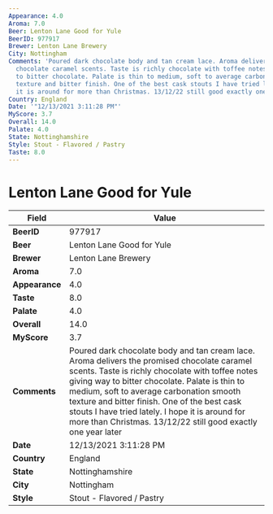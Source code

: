 ```yaml
---
Appearance: 4.0
Aroma: 7.0
Beer: Lenton Lane Good for Yule
BeerID: 977917
Brewer: Lenton Lane Brewery
City: Nottingham
Comments: 'Poured dark chocolate body and tan cream lace. Aroma delivers the promised
  chocolate caramel scents. Taste is richly chocolate with toffee notes giving way
  to bitter chocolate. Palate is thin to medium, soft to average carbonation smooth
  texture and bitter finish. One of the best cask stouts I have tried lately. I hope
  it is around for more than Christmas. 13/12/22 still good exactly one year later '
Country: England
Date: '"12/13/2021 3:11:28 PM"'
MyScore: 3.7
Overall: 14.0
Palate: 4.0
State: Nottinghamshire
Style: Stout - Flavored / Pastry
Taste: 8.0
---
```


# Lenton Lane Good for Yule

| Field         | Value |
|---------------|-------|
| **BeerID** | 977917 |
| **Beer** | Lenton Lane Good for Yule |
| **Brewer** | Lenton Lane Brewery |
| **Aroma** | 7.0 |
| **Appearance** | 4.0 |
| **Taste** | 8.0 |
| **Palate** | 4.0 |
| **Overall** | 14.0 |
| **MyScore** | 3.7 |
| **Comments** | Poured dark chocolate body and tan cream lace. Aroma delivers the promised chocolate caramel scents. Taste is richly chocolate with toffee notes giving way to bitter chocolate. Palate is thin to medium, soft to average carbonation smooth texture and bitter finish. One of the best cask stouts I have tried lately. I hope it is around for more than Christmas. 13/12/22 still good exactly one year later  |
| **Date** | 12/13/2021 3:11:28 PM |
| **Country** | England |
| **State** | Nottinghamshire |
| **City** | Nottingham |
| **Style** | Stout - Flavored / Pastry |
